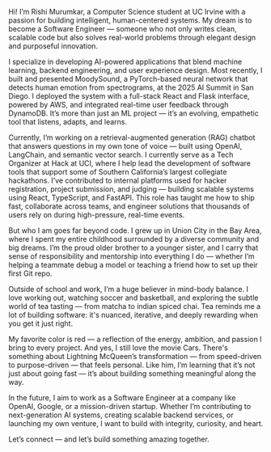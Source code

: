 Hi! I’m Rishi Murumkar, a Computer Science student at UC Irvine with a passion for building intelligent, human-centered systems. My dream is to become a Software Engineer — someone who not only writes clean, scalable code but also solves real-world problems through elegant design and purposeful innovation.

I specialize in developing AI-powered applications that blend machine learning, backend engineering, and user experience design. Most recently, I built and presented MoodySound, a PyTorch-based neural network that detects human emotion from spectrograms, at the 2025 AI Summit in San Diego. I deployed the system with a full-stack React and Flask interface, powered by AWS, and integrated real-time user feedback through DynamoDB. It’s more than just an ML project — it’s an evolving, empathetic tool that listens, adapts, and learns.

Currently, I’m working on a retrieval-augmented generation (RAG) chatbot that answers questions in my own tone of voice — built using OpenAI, LangChain, and semantic vector search. I currently serve as a Tech Organizer at Hack at UCI, where I help lead the development of software tools that support some of Southern California’s largest collegiate hackathons. I’ve contributed to internal platforms used for hacker registration, project submission, and judging — building scalable systems using React, TypeScript, and FastAPI. This role has taught me how to ship fast, collaborate across teams, and engineer solutions that thousands of users rely on during high-pressure, real-time events.

But who I am goes far beyond code. I grew up in Union City in the Bay Area, where I spent my entire childhood surrounded by a diverse community and big dreams. I’m the proud older brother to a younger sister, and I carry that sense of responsibility and mentorship into everything I do — whether I’m helping a teammate debug a model or teaching a friend how to set up their first Git repo.

Outside of school and work, I’m a huge believer in mind-body balance. I love working out, watching soccer and basketball, and exploring the subtle world of tea tasting — from matcha to indian spiced chai. Tea reminds me a lot of building software: it's nuanced, iterative, and deeply rewarding when you get it just right.

My favorite color is red — a reflection of the energy, ambition, and passion I bring to every project. And yes, I still love the movie Cars. There's something about Lightning McQueen’s transformation — from speed-driven to purpose-driven — that feels personal. Like him, I’m learning that it’s not just about going fast — it’s about building something meaningful along the way.

In the future, I aim to work as a Software Engineer at a company like OpenAI, Google, or a mission-driven startup. Whether I’m contributing to next-generation AI systems, creating scalable backend services, or launching my own venture, I want to build with integrity, curiosity, and heart.

Let’s connect — and let’s build something amazing together.